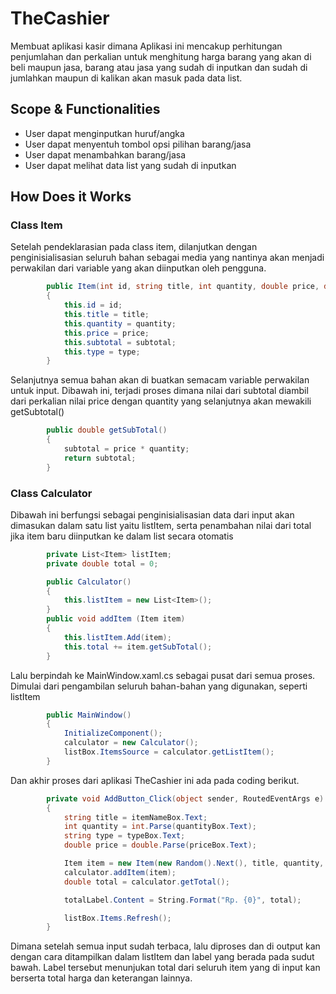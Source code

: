 # TheCashier
Membuat aplikasi kasir dimana Aplikasi ini mencakup perhitungan penjumlahan dan perkalian untuk menghitung harga barang yang akan di beli maupun jasa, barang atau jasa yang sudah di inputkan dan sudah di jumlahkan maupun di kalikan akan masuk pada data list.

## Scope & Functionalities
- User dapat menginputkan huruf/angka
- User dapat menyentuh tombol opsi pilihan barang/jasa
- User dapat menambahkan barang/jasa
- User dapat melihat data list yang sudah di inputkan

## How Does it Works

### Class Item
Setelah pendeklarasian pada class item, dilanjutkan dengan penginisialisasian seluruh bahan sebagai media yang nantinya akan menjadi perwakilan dari variable yang akan diinputkan oleh pengguna.
```csharp
        public Item(int id, string title, int quantity, double price, double subtotal, string type)
        {
            this.id = id;
            this.title = title;
            this.quantity = quantity;
            this.price = price;
            this.subtotal = subtotal;
            this.type = type;
        }
```
Selanjutnya semua bahan akan di buatkan semacam variable perwakilan untuk input. Dibawah ini, terjadi proses dimana nilai dari subtotal diambil dari perkalian nilai price dengan quantity yang selanjutnya akan mewakili getSubtotal()
```csharp
        public double getSubTotal()
        {
            subtotal = price * quantity;
            return subtotal;
        }
```
### Class Calculator
Dibawah ini berfungsi sebagai penginisialisasian data dari input akan dimasukan dalam satu list yaitu listItem, serta penambahan nilai dari total jika item baru diinputkan ke dalam list secara otomatis
```csharp
        private List<Item> listItem;
        private double total = 0;

        public Calculator()
        {
            this.listItem = new List<Item>();
        }
        public void addItem (Item item)
        {
            this.listItem.Add(item);
            this.total += item.getSubTotal();
        }
```
Lalu berpindah ke MainWindow.xaml.cs sebagai pusat dari semua proses. Dimulai dari pengambilan seluruh bahan-bahan yang digunakan, seperti listItem
```csharp
        public MainWindow()
        {
            InitializeComponent();
            calculator = new Calculator();
            listBox.ItemsSource = calculator.getListItem();
        }
```
Dan akhir proses dari aplikasi TheCashier ini ada pada coding berikut.
```csharp
        private void AddButton_Click(object sender, RoutedEventArgs e)
        {
            string title = itemNameBox.Text;
            int quantity = int.Parse(quantityBox.Text);
            string type = typeBox.Text;
            double price = double.Parse(priceBox.Text);

            Item item = new Item(new Random().Next(), title, quantity, price, price, type);
            calculator.addItem(item);
            double total = calculator.getTotal();

            totalLabel.Content = String.Format("Rp. {0}", total);

            listBox.Items.Refresh();
        }
```
Dimana setelah semua input sudah terbaca, lalu diproses dan di output kan dengan cara ditampilkan dalam listItem dan label yang berada pada sudut bawah. Label tersebut menunjukan total dari seluruh item yang di input kan berserta total harga dan keterangan lainnya.
